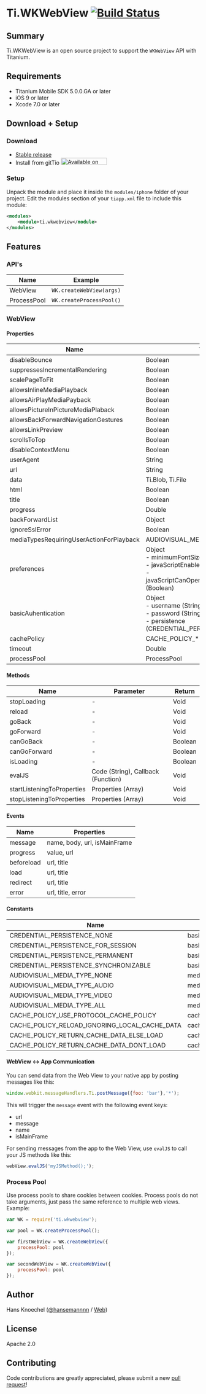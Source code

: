 # Ti.WKWebView [![Build Status](https://travis-ci.org/hansemannn/Ti.WKWebView.svg?branch=master)](https://travis-ci.org/hansemannn/Ti.WKWebView)

Summary
---------------
Ti.WKWebView is an open source project to support the `WKWebView` API with Titanium.

Requirements
---------------
- Titanium Mobile SDK 5.0.0.GA or later
- iOS 9 or later
- Xcode 7.0 or later

Download + Setup
---------------

### Download
* [Stable release](https://github.com/hansemannn/ti.wkwebview/releases)
* Install from gitTio    <a href="http://gitt.io/component/ti.wkwebview" target="_blank"><img src="http://gitt.io/badge@2x.png" width="120" height="18" alt="Available on gitTio" /></a>

### Setup
Unpack the module and place it inside the `modules/iphone` folder of your project.
Edit the modules section of your `tiapp.xml` file to include this module:
```xml
<modules>
    <module>ti.wkwebview</module>
</modules>
```

Features
---------------
### API's

| Name | Example|
|------|--------|
| WebView | `WK.createWebView(args)` |
| ProcessPool | `WK.createProcessPool()` |

### WebView

#### Properties

| Name | Type |
|------|------|
| disableBounce | Boolean |
| suppressesIncrementalRendering | Boolean |
| scalePageToFit | Boolean |
| allowsInlineMediaPlayback | Boolean |
| allowsAirPlayMediaPayback | Boolean |
| allowsPictureInPictureMediaPlaback | Boolean |
| allowsBackForwardNavigationGestures | Boolean |
| allowsLinkPreview | Boolean |
| scrollsToTop | Boolean |
| disableContextMenu | Boolean |
| userAgent | String|
| url | String |
| data | Ti.Blob, Ti.File |
| html | Boolean |
| title | Boolean |
| progress | Double |
| backForwardList | Object |
| ignoreSslError | Boolean |
| mediaTypesRequiringUserActionForPlayback | AUDIOVISUAL_MEDIA_TYPE_* |
| preferences | Object<br/>- minimumFontSize (Double)<br/>- javaScriptEnabled (Boolean)<br/>- javaScriptCanOpenWindowsAutomatically (Boolean) |
| basicAuhentication | Object<br/>- username (String)<br/>- password (String)<br/>- persistence (CREDENTIAL_PERSISTENCE_*) |
| cachePolicy | CACHE_POLICY_* |
| timeout | Double |
| processPool | ProcessPool |

#### Methods

| Name | Parameter | Return |
|------|-----------|--------|
| stopLoading | - | Void |
| reload | - | Void |
| goBack | - | Void |
| goForward | - | Void |
| canGoBack | - | Boolean |
| canGoForward | - | Boolean |
| isLoading | - | Boolean |
| evalJS | Code (String), Callback (Function) | Void|
| startListeningToProperties | Properties (Array<String>) | Void |
| stopListeningToProperties | Properties (Array<String>) | Void |

#### Events

| Name | Properties |
|------|------------|
| message | name, body, url, isMainFrame |
| progress | value, url |
| beforeload | url, title |
| load | url, title |
| redirect | url, title |
| error | url, title, error |

#### Constants

| Name | Property |
|------|----------|
| CREDENTIAL_PERSISTENCE_NONE | basicAuthentication.persistence |
| CREDENTIAL_PERSISTENCE_FOR_SESSION | basicAuthentication.persistence |
| CREDENTIAL_PERSISTENCE_PERMANENT | basicAuthentication.persistence |
| CREDENTIAL_PERSISTENCE_SYNCHRONIZABLE | basicAuthentication.persistence |
| AUDIOVISUAL_MEDIA_TYPE_NONE | mediaTypesRequiringUserActionForPlayback |
| AUDIOVISUAL_MEDIA_TYPE_AUDIO | mediaTypesRequiringUserActionForPlayback |
| AUDIOVISUAL_MEDIA_TYPE_VIDEO | mediaTypesRequiringUserActionForPlayback |
| AUDIOVISUAL_MEDIA_TYPE_ALL | mediaTypesRequiringUserActionForPlayback |
| CACHE_POLICY_USE_PROTOCOL_CACHE_POLICY | cachePolicy |
| CACHE_POLICY_RELOAD_IGNORING_LOCAL_CACHE_DATA | cachePolicy |
| CACHE_POLICY_RETURN_CACHE_DATA_ELSE_LOAD | cachePolicy |
| CACHE_POLICY_RETURN_CACHE_DATA_DONT_LOAD | cachePolicy |

#### WebView <-> App Communication
You can send data from the Web View to your native app by posting messages like this:
```javascript
window.webkit.messageHandlers.Ti.postMessage({foo: 'bar'},'*');
```
This will trigger the `message` event with the following event keys:
- url
- message
- name
- isMainFrame

For sending messages from the app to the Web View, use `evalJS` to call your JS methods like this:
```javascript
webView.evalJS('myJSMethod();');
```

### Process Pool

Use process pools to share cookies between cookies. Process pools do not take arguments, just pass the same 
reference to multiple web views. Example:
```js
var WK = require('ti.wkwebview');

var pool = WK.createProcessPool();

var firstWebView = WK.createWebView({
    processPool: pool
});

var secondWebView = WK.createWebView({
    processPool: pool
});
```

Author
---------------
Hans Knoechel ([@hansemannnn](https://twitter.com/hansemannnn) / [Web](http://hans-knoechel.de))

License
---------------
Apache 2.0

Contributing
---------------
Code contributions are greatly appreciated, please submit a new [pull request](https://github.com/hansemannn/ti.wkwebview/pull/new/master)!
